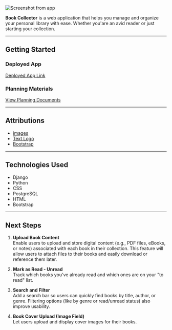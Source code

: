 
![Screenshot from app](https://i.imgur.com/rf6Bcbl.png)  

**Book Collector** is a web application that helps you manage and organize your personal library with ease. Whether you'are an avid reader or just starting your collection.

----------

## Getting Started

### Deployed App

[Deployed App Link](https://book4collector-c0199f689e48.herokuapp.com/)


### Planning Materials

[View Planning Documents](https://trello.com/b/GsnkBwcz/book-collector)

----------

## Attributions

-   [images](https://www.mycutegraphics.com/graphics/book-images.html)
-   [Text Logo](https://www.canva.com/design/DAGmeol_mC8/KOvAofWj3B884EZJHU6wNA/edit)
-   [Bootstrap](https://getbootstrap.com/docs/4.1/components/navbar/)

----------

## Technologies Used

-  Django
-  Python
-  CSS
-  PostgreSQL
-  HTML
-  Bootstrap

----------

## Next Steps  

1. **Upload Book Content**  
   Enable users to upload and store digital content (e.g., PDF files, eBooks, or notes) associated with each book in their collection. This feature will allow users to attach files to their books and easily download or reference them later.

2. **Mark as Read - Unread**    
    Track which books you've already read and which ones are on your "to read" list.

3. **Search and Filter**  
   Add a search bar so users can quickly find books by title, author, or genre.
   Filtering options (like by genre or read/unread status) also improve usability.

4. **Book Cover Upload (Image Field)**  
   Let users upload and display cover images for their books.